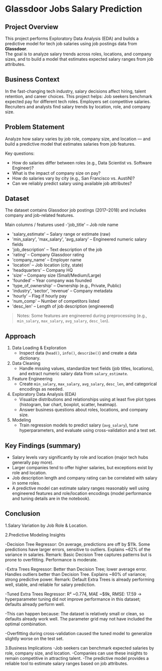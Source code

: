 # Glassdoor Jobs Salary Prediction

## Project Overview
This project performs Exploratory Data Analysis (EDA) and builds a predictive model for tech job salaries using job postings data from **Glassdoor**.  
The goal is to analyze salary trends across roles, locations, and company sizes, and to build a model that estimates expected salary ranges from job attributes.

## Business Context
In the fast-changing tech industry, salary decisions affect hiring, talent retention, and career choices. This project helps:
 Job seekers benchmark expected pay for different tech roles.
 Employers set competitive salaries.
 Recruiters and analysts find salary trends by location, role, and company size.

## Problem Statement 
Analyze how salary varies by job role, company size, and location — and build a predictive model that estimates salaries from job features.

Key questions:
- How do salaries differ between roles (e.g., Data Scientist vs. Software Engineer)?
- What is the impact of company size on pay?
- How do salaries vary by city (e.g., San Francisco vs. AustiN)?
- Can we reliably predict salary using available job attributes?

## Dataset
The dataset contains Glassdoor job postings (2017–2018) and includes company and job-related features.

Main columns / features used
-'job_title' – Job role name  
- 'salary_estimate' – Salary range or estimate (raw)  
- 'min_salary', 'max_salary', 'avg_salary' – Engineered numeric salary fields  
- 'job_description' – Text description of the job  
- 'rating' – Company Glassdoor rating  
- 'company_name' – Employer name  
- 'location' – Job location (city, state)  
- 'headquarters' – Company HQ  
- 'size' – Company size (Small/Medium/Large)  
- 'founded' – Year company was founded  
- 'type_of_ownership' – Ownership (e.g., Private, Public)  
- 'industry', 'sector', 'revenue' – Company metadata  
- 'hourly' – Flag if hourly pay  
- 'num_comp' – Number of competitors listed  
- 'desc_len' – Length of job description (engineered)

> Notes: Some features are engineered during preprocessing (e.g., `min_salary`, `max_salary`, `avg_salary`, `desc_len`).

## Approach
1. Data Loading & Exploration
   - Inspect data (`head()`, `info()`, `describe()`) and create a data dictionary.
2. Data Cleaning
   - Handle missing values, standardize text fields (job titles, locations), and extract numeric salary data from `salary_estimate`.
3. Feature Engineering
   - Create `min_salary`, `max_salary`, `avg_salary`, `desc_len`, and categorical encodings as needed.
4. Exploratory Data Analysis (EDA)
   - Visualize distributions and relationships using at least five plot types (histogram, bar chart, boxplot, scatter, heatmap).
   - Answer business questions about roles, locations, and company size.
5. Modeling
   - Train regression models to predict salary (`avg_salary`), tune hyperparameters, and evaluate using cross-validation and a test set.

## Key Findings (summary)
- Salary levels vary significantly by role and location (major tech hubs generally pay more).
- Larger companies tend to offer higher salaries, but exceptions exist by role and location.
- Job description length and company rating can be correlated with salary in some roles.
- A predictive model can estimate salary ranges reasonably well using engineered features and role/location encodings (model performance and tuning details are in the notebook).
  
## Conclusion

1.Salary Variation by Job Role & Location.

2.Predictive Modeling Insights

-Decision Tree Regressor: On average, predictions are off by $11k. Some predictions have larger errors, sensitive to outliers. Explains ~62% of the variance in salaries. Remark: Basic Decision Tree captures patterns but is prone to overfitting. Performance is moderate.

-Extra Trees Regressor: Better than Decision Tree; lower average error. Handles outliers better than Decision Tree. Explains ~80% of variance; strong predictive power. Remark: Default Extra Trees is already performing well, stable, and reliable for salary prediction.

-Tuned Extra Trees Regressor: R² ~0.774, MAE ~$9k, RMSE: 17.59 → hyperparameter tuning did not improve performance in this dataset; defaults already perform well.

-This can happen because: The dataset is relatively small or clean, so defaults already work well. The parameter grid may not have included the optimal combination.

-Overfitting during cross-validation caused the tuned model to generalize slightly worse on the test set.

3.Business Implications
-Job seekers can benchmark expected salaries by role, company size, and location.
-Companies can use these insights to remain competitive in attracting talent.
-The predictive model provides a reliable tool to estimate salary ranges based on job attributes.


